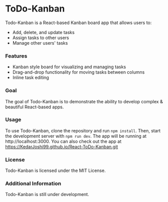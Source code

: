# ToDo-Kanban

Todo-Kanban is a React-based Kanban board app that allows users to:

- Add, delete, and update tasks
- Assign tasks to other users
- Manage other users' tasks

### Features

- Kanban style board for visualizing and managing tasks
- Drag-and-drop functionality for moving tasks between columns
- Inline task editing

### Goal

The goal of Todo-Kanban is to demonstrate the ability to develop complex & beautiful React-based apps.

### Usage

To use Todo-Kanban, clone the repository and run `npm install`. Then, start the development server with `npm run dev`. The app will be running at http://localhost:3000.
You can also check out the app at https://KedarJoshi99.github.io/React-ToDo-Kanban.git

### License

Todo-Kanban is licensed under the MIT License.


### Additional Information

Todo-Kanban is still under development.